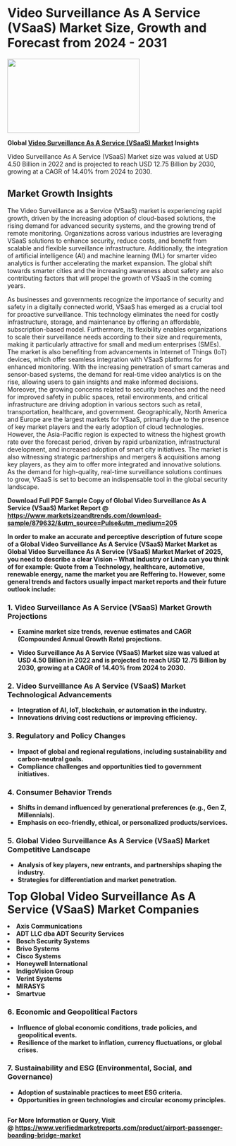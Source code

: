 <H1>Video Surveillance As A Service (VSaaS) Market Size, Growth and Forecast from 2024 - 2031</H1><img class="aligncenter size-medium wp-image-584254" src="https://thirdeyenews.in/wp-content/uploads/2024/09/Global-Market-Research-300x168.jpeg" alt="" width="300" height="168" /><p><strong>Global&nbsp;<a href="https://www.marketsizeandtrends.com/download-sample/879632/&amp;utm_source=Pulse&amp;utm_medium=205">Video Surveillance As A Service (VSaaS) Market</a> Insights</strong></p><p>Video Surveillance As A Service (VSaaS) Market size was valued at USD 4.50 Billion in 2022 and is projected to reach USD 12.75 Billion by 2030, growing at a CAGR of 14.40% from 2024 to 2030.</p><p><h2>Market Growth Insights</h2> <p>The Video Surveillance as a Service (VSaaS) market is experiencing rapid growth, driven by the increasing adoption of cloud-based solutions, the rising demand for advanced security systems, and the growing trend of remote monitoring. Organizations across various industries are leveraging VSaaS solutions to enhance security, reduce costs, and benefit from scalable and flexible surveillance infrastructure. Additionally, the integration of artificial intelligence (AI) and machine learning (ML) for smarter video analytics is further accelerating the market expansion. The global shift towards smarter cities and the increasing awareness about safety are also contributing factors that will propel the growth of VSaaS in the coming years.</p> <p><strong></strong></p> <p>As businesses and governments recognize the importance of security and safety in a digitally connected world, VSaaS has emerged as a crucial tool for proactive surveillance. This technology eliminates the need for costly infrastructure, storage, and maintenance by offering an affordable, subscription-based model. Furthermore, its flexibility enables organizations to scale their surveillance needs according to their size and requirements, making it particularly attractive for small and medium enterprises (SMEs). The market is also benefiting from advancements in Internet of Things (IoT) devices, which offer seamless integration with VSaaS platforms for enhanced monitoring. With the increasing penetration of smart cameras and sensor-based systems, the demand for real-time video analytics is on the rise, allowing users to gain insights and make informed decisions. Moreover, the growing concerns related to security breaches and the need for improved safety in public spaces, retail environments, and critical infrastructure are driving adoption in various sectors such as retail, transportation, healthcare, and government. Geographically, North America and Europe are the largest markets for VSaaS, primarily due to the presence of key market players and the early adoption of cloud technologies. However, the Asia-Pacific region is expected to witness the highest growth rate over the forecast period, driven by rapid urbanization, infrastructural development, and increased adoption of smart city initiatives. The market is also witnessing strategic partnerships and mergers & acquisitions among key players, as they aim to offer more integrated and innovative solutions. As the demand for high-quality, real-time surveillance solutions continues to grow, VSaaS is set to become an indispensable tool in the global security landscape.</p> <p><strong></p><p><span class=""><strong>Download Full PDF Sample Copy of Global Video Surveillance As A Service (VSaaS) Market Report</strong> @ <a href="https://www.marketsizeandtrends.com/download-sample/879632/&amp;utm_source=Pulse&amp;utm_medium=205" target="_blank">https://www.marketsizeandtrends.com/download-sample/879632/&amp;utm_source=Pulse&amp;utm_medium=205</a></span></p><p>In order to make an accurate and perceptive description of future scope of a Global&nbsp;Video Surveillance As A Service (VSaaS) Market Market as Global&nbsp;Video Surveillance As A Service (VSaaS) Market Market of 2025, you need to describe a clear Vision &ndash; What Industry or Linda can you think of for example: Quote from a Technology, healthcare, automotive, renewable energy, name the market you are Reffering to. However, some general trends and factors usually impact market reports and their future outlook include:</p><h3>1.&nbsp;<strong>Video Surveillance As A Service (VSaaS) Market Growth Projections</strong></h3><ul><li>Examine market size trends, revenue estimates and CAGR (Compounded Annual Growth Rate) projections.</li><li><p>Video Surveillance As A Service (VSaaS) Market size was valued at USD 4.50 Billion in 2022 and is projected to reach USD 12.75 Billion by 2030, growing at a CAGR of 14.40% from 2024 to 2030.</p></li></ul><h3>2.&nbsp;<strong>Video Surveillance As A Service (VSaaS) Market Technological Advancements</strong></h3><ul><li>Integration of AI, IoT, blockchain, or automation in the industry.</li><li>Innovations driving cost reductions or improving efficiency.</li></ul><h3>3.&nbsp;<strong>Regulatory and Policy Changes</strong></h3><ul><li>Impact of global and regional regulations, including sustainability and carbon-neutral goals.</li><li>Compliance challenges and opportunities tied to government initiatives.</li></ul><h3>4.&nbsp;<strong>Consumer Behavior Trends</strong></h3><ul><li>Shifts in demand influenced by generational preferences (e.g., Gen Z, Millennials).</li><li>Emphasis on eco-friendly, ethical, or personalized products/services.</li></ul><h3>5.&nbsp;<strong>Global Video Surveillance As A Service (VSaaS) Market Competitive Landscape</strong></h3><ul><li>Analysis of key players, new entrants, and partnerships shaping the industry.</li><li>Strategies for differentiation and market penetration.</li></ul><p data-pm-slice="1 1 []"><span style="color: inherit; font-family: inherit; font-size: 25px;">Top Global Video Surveillance As A Service (VSaaS) Market Companies</span></p><div class="" data-test-id=""><p><li>Axis Communications</li><li> ADT LLC dba ADT Security Services</li><li> Bosch Security Systems</li><li> Brivo Systems</li><li> Cisco Systems</li><li> Honeywell International</li><li> IndigoVision Group</li><li> Verint Systems</li><li> MIRASYS</li><li> Smartvue</li></p></div><h3>6.&nbsp;<strong>Economic and Geopolitical Factors</strong></h3><ul><li>Influence of global economic conditions, trade policies, and geopolitical events.</li><li>Resilience of the market to inflation, currency fluctuations, or global crises.</li></ul><h3>7.&nbsp;<strong>Sustainability and ESG (Environmental, Social, and Governance)</strong></h3><ul><li>Adoption of sustainable practices to meet ESG criteria.</li><li>Opportunities in green technologies and circular economy principles.</li></ul><h2><strong style="font-size: 14px;">For More Information or Query, Visit @&nbsp;</strong><a style="background-color: #ffffff; font-size: 14px;" href="https://www.marketsizeandtrends.com/report/video-surveillance-as-a-service-vsaas-market/" target="_blank">https://www.verifiedmarketreports.com/product/airport-passenger-boarding-bridge-market</a></h2>
